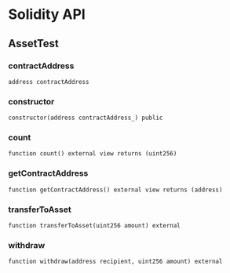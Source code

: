 # Solidity API

## AssetTest

### contractAddress

```solidity
address contractAddress
```

### constructor

```solidity
constructor(address contractAddress_) public
```

### count

```solidity
function count() external view returns (uint256)
```

### getContractAddress

```solidity
function getContractAddress() external view returns (address)
```

### transferToAsset

```solidity
function transferToAsset(uint256 amount) external
```

### withdraw

```solidity
function withdraw(address recipient, uint256 amount) external
```

